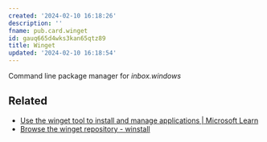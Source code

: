 ```yaml
---
created: '2024-02-10 16:18:26'
description: ''
fname: pub.card.winget
id: gauq665d4wks3kan65qtz89
title: Winget
updated: '2024-02-10 16:18:54'
---
```


Command line package manager for *inbox.windows*

## Related

- [Use the winget tool to install and manage applications | Microsoft Learn](https://learn.microsoft.com/windows/package-manager/winget/)
- [Browse the winget repository - winstall](https://winstall.app)